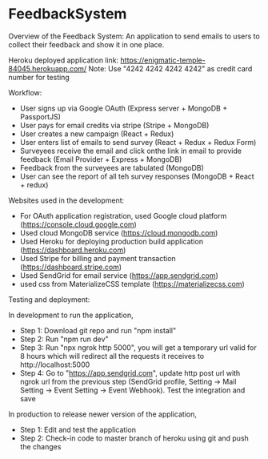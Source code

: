 # FeedbackSystem

Overview of the Feedback System:
An application to send emails to users to collect their feedback and show it in one place.

Heroku deployed application link: https://enigmatic-temple-84045.herokuapp.com/
Note: Use "4242 4242 4242 4242" as credit card number for testing 

Workflow:

* User signs up via Google OAuth (Express server + MongoDB + PassportJS)
* User pays for email credits via stripe (Stripe + MongoDB)
* User creates a new campaign (React + Redux)
* User enters list of emails to send survey (React + Redux + Redux Form)
* Surveyees receive the email and click onthe link in email to provide feedback (Email Provider + Express + MongoDB)
* Feedback from the surveyees are tabulated (MongoDB)
* User can see the report of all teh survey responses (MongoDB + React + redux)


Websites used in the development:

* For OAuth application registration, used Google cloud platform (https://console.cloud.google.com)
* Used cloud MongoDB service (https://cloud.mongodb.com)
* Used Heroku for deploying production build application (https://dashboard.heroku.com) 
* Used Stripe for billing and payment transaction (https://dashboard.stripe.com)
* Used SendGrid for email service (https://app.sendgrid.com)
* used css from MaterializeCSS template (https://materializecss.com)


Testing and deployment:

In development to run the application,

* Step 1: Download git repo and run "npm install"
* Step 2: Run "npm run dev"
* Step 3: Run "npx ngrok http 5000", you will get a temporary url valid for 8 hours which will redirect all the requests it receives to http://localhost:5000
* Step 4: Go to "https://app.sendgrid.com", update http post url with ngrok url from the previous step (SendGrid profile, Setting -> Mail Setting -> Event Setting -> Event Webhook). Test the integration and save

In production to release newer version of the application,

* Step 1: Edit and test the application
* Step 2: Check-in code to master branch of heroku using git and push the changes
